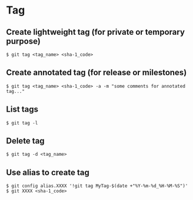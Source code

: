# Tag

## Create lightweight tag (for private or temporary purpose)

```
$ git tag <tag_name> <sha-1_code>
``` 

## Create annotated tag (for release or milestones)

```
$ git tag <tag_name> <sha-1_code> -a -m "some comments for annotated tag..."
```

## List tags

```
$ git tag -l
```

## Delete tag

```
$ git tag -d <tag_name>
```

## Use alias to create tag

```
$ git config alias.XXXX '!git tag MyTag-$(date +"%Y-%m-%d_%H-%M-%S")'
$ git XXXX <sha-1_code>
```


